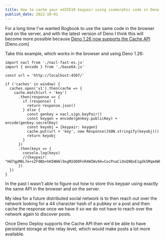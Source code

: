 ```yaml
---
title: How to cache your ed25519 keypair using isomorphic code in Deno and the Browser
publish_date: 2022-10-01
---
```


For a long time I've wanted Bogbook to use the same code in the browser and on the server, and with the latest version of Deno I think this will become more possible because [Deno 1.26 now supports the Cache API](https://deno.com/blog/v1.26#cache-web-api) [Deno.com]


Take this example, which works in the browser and using Deno 1.26:

```
import nacl from './nacl-fast-es.js'
import { encode } from './base64.js'

const url = 'http://localhost:4507/'

if ('caches' in window) {
  caches.open('v1').then(cache => {
    cache.match(url + 'key')
      .then(response => {
        if (response) {
          return response.json()
        } else {
          const genkey = nacl.sign.keyPair()
          const keygen = encode(genkey.publicKey) + encode(genkey.secretKey)
          const keyobj = {keypair: keygen}
          cache.put(url + 'key', new Response(JSON.stringify(keyobj)))
          return keyobj
        }
      })
      .then(keys => {
        console.log(keys)
        //{keypair: "Hd7qpM8L7e+sZF9Bb+hHIWHAl9ogM2d00FnR4WIWv94=CocPnaCiOoQ9QxE1gdk5Mqm4WkETtU6UT+UDS1A8Tyod3uqkzwvt76xk..."}
      })
  })
}
```

In the past I wasn't able to figure out how to store this keypair using exactly the same API in the browser and on the server.

My idea for a future distributed social network is to then reach out over the network looking for a 44 character hash of a pubkey or a post and then cache the response once we have it so we do not have to reach over the network again to discover posts.

Once Deno Deploy supports the Cache API then we'd be able to have persistant storage at the relay level, which would make posts a lot more available. 

